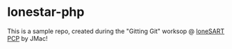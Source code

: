 # lonestar-php

This is a sample repo, created during the "Gitting Git" worksop @ [loneSART PCP](https://lonestarphp.com) by JMac!

